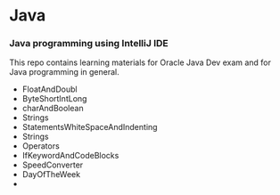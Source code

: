 # Java

### Java programming using IntelliJ IDE

This repo contains learning materials for Oracle Java Dev exam and for Java programming in general. 

- FloatAndDoubl
- ByteShortIntLong
- charAndBoolean
- Strings
- StatementsWhiteSpaceAndIndenting
- Strings
- Operators
- IfKeywordAndCodeBlocks
- SpeedConverter
- DayOfTheWeek
- 
